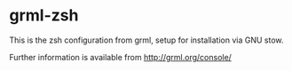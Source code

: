 grml-zsh
=============

This is the zsh configuration from grml, setup for installation
via GNU stow.

Further information is available from http://grml.org/console/


